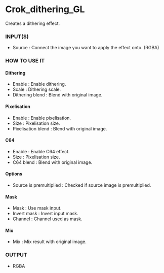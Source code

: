# Crok_dithering_GL

Creates a dithering effect.

### INPUT(S)
* Source : Connect the image you want to apply the effect onto. (RGBA)

### HOW TO USE IT

#### Dithering

* Enable : Enable dithering.
* Scale : Dithering scale.
* Dithering blend : Blend with original image.

#### Pixelisation

* Enable : Enable pixelisation.
* Size : Pixelisation size.
* Pixelisation blend : Blend with original image.

#### C64

* Enable : Enable C64 effect.
* Size : Pixelisation size.
* C64 blend : Blend with original image.

#### Options

* Source is premultiplied : Checked if source image is premultiplied.

#### Mask

* Mask : Use mask input.
* Invert mask : Invert input mask.
* Channel : Channel used as mask.

#### Mix

* Mix : Mix result with original image.

### OUTPUT
* RGBA